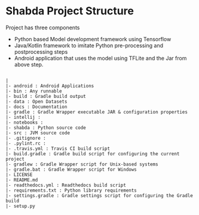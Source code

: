 # Shabda Project Structure

Project has three components
- Python based Model development framework using Tensorflow
- Java/Kotlin framework to imitate Python pre-processing and postprocessing steps
- Android application that uses the model using TFLite and the Jar from above step.  


```

|
|- android : Android Applications
|- bin : Any runnable
|- build : Gradle build output
|- data : Open Datasets 
|- docs : Documentation
|- gradle : Gradle Wrapper executable JAR & configuration properties
|- intellij : 
|- notebooks : 
|- shabda : Python source code
|- src : JVM source code
|- .gitignore :
|- .pylint.rc :
|- .travis.yml : Travis CI build script
|- build.gradle : Gradle build script for configuring the current project 
|- gradlew : Gradle Wrapper script for Unix-based systems
|- gradle.bat : Gradle Wrapper script for Windows
|- LICENSE
|- README.md
|- readthedocs.yml : Readthedocs build script
|- requirements.txt : Python library requirements
|- settings.gradle : Gradle settings script for configuring the Gradle build
|- setup.py


```